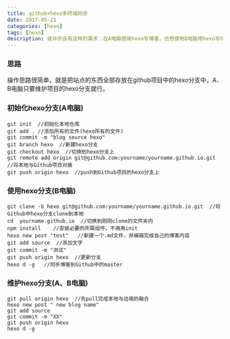 ```yaml
---
title: github+hexo多终端同步
date: 2017-05-21
categories: [hexo]
tags: [hexo]
description: 或许你会有这样的需求：在A电脑使用hexo写博客，也想使用B电脑用hexo写博客，这时候我要如何保证A电脑的hexo站点和B电脑的hexo站点信息同步呢？本文将用最简单的思路来解决这个问题。
---
```

### 思路
操作思路很简单，就是把站点的东西全部存放在github项目中的hexo分支中，A、B电脑只要维护项目的hexo分支就行。

### 初始化hexo分支(A电脑)
```git
git init  //初始化本地仓库
git add . //添加所有的文件(hexo所有的文件)
git commit -m "blog source hexo"
git branch hexo  //新建hexo分支
git checkout hexo  //切换到hexo分支上
git remote add origin git@github.com:yourname/yourname.github.io.git  //将本地与Github项目对接
git push origin hexo  //push到Github项目的hexo分支上
```

### 使用hexo分支(B电脑)
```git
git clone -b hexo git@github.com:yourname/yourname.github.io.git  //将Github中hexo分支clone到本地
cd  yourname.github.io  //切换到刚刚clone的文件夹内
npm install    //安装必要的所需组件，不用再init
hexo new post "test"   //新建一个.md文件，并编辑完成自己的博客内容
git add source  //添加文字
git commit -m "测试"
git push origin hexo  //更新分支
hexo d -g   //同步博客到Github中的master
```
### 维护hexo分支(A、B电脑)
```git
git pull origin hexo  //先pull完成本地与远端的融合
hexo new post " new blog name"
git add source
git commit -m "XX"
git push origin hexo
hexo d -g
```


